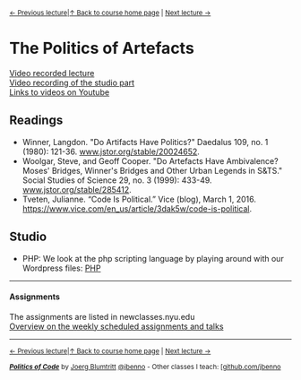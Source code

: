 <sup>[&larr; Previous lecture](/files/01.md)|[&uarr; Back to course home page](/README.md) | [Next lecture &rarr;](/files/03.md)</sup>  

# The Politics of Artefacts
[Video recorded lecture](https://youtu.be/779sVV0U_FY)    
[Video recording of the studio part](https://youtu.be/sZBLtyRamwE)  
[Links to videos on Youtube](/files/Videos.md)

## Readings
- Winner, Langdon. "Do Artifacts Have Politics?" Daedalus 109, no. 1 (1980): 121-36. www.jstor.org/stable/20024652.  
- Woolgar, Steve, and Geoff Cooper. "Do Artefacts Have Ambivalence? Moses' Bridges, Winner's Bridges and Other Urban Legends in S&TS." Social Studies of Science 29, no. 3 (1999): 433-49. www.jstor.org/stable/285412.
- Tveten, Julianne. “Code Is Political.” Vice (blog), March 1, 2016. https://www.vice.com/en_us/article/3dak5w/code-is-political.

## Studio
- PHP: We look at the php scripting language by playing around with our Wordpress files: [PHP](/files/wp/README.md)

***

#### Assignments
The assignments are listed in newclasses.nyu.edu  
[Overview on the weekly scheduled assignments and talks](https://docs.google.com/spreadsheets/d/10sTVIMTuhJcucApQ2_A34UC9M1YQ270t3X0l6DZnmDw/edit?usp=sharing)


***
<sup>[&larr; Previous lecture](/files/01.md)|[&uarr; Back to course home page](/README.md) | [Next lecture &rarr;](/files/03.md)</sup>  
  
<sup> ***[Politics of Code](/README.md)*** by [Joerg Blumtritt](https://jbenno.net) [@jbenno](https://twitter.com/jbenno) - Other classes I teach: [[github.com/jbenno](https://github.com/jbenno/teaching/)</sup>

